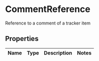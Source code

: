

# CommentReference

Reference to a comment of a tracker item

## Properties

| Name | Type | Description | Notes |
|------------ | ------------- | ------------- | -------------|



